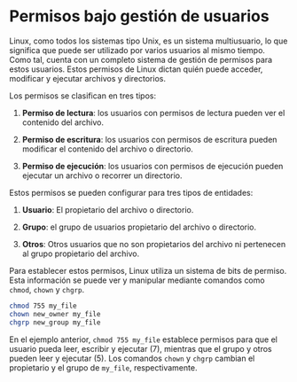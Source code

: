 # Permisos bajo gestión de usuarios

Linux, como todos los sistemas tipo Unix, es un sistema multiusuario, lo que significa que puede ser utilizado por varios usuarios al mismo tiempo. Como tal, cuenta con un completo sistema de gestión de permisos para estos usuarios. Estos permisos de Linux dictan quién puede acceder, modificar y ejecutar archivos y directorios.

Los permisos se clasifican en tres tipos:

1. **Permiso de lectura**: los usuarios con permisos de lectura pueden ver el contenido del archivo.

2. **Permiso de escritura**: los usuarios con permisos de escritura pueden modificar el contenido del archivo o directorio.

3. **Permiso de ejecución**: los usuarios con permisos de ejecución pueden ejecutar un archivo o recorrer un directorio.

Estos permisos se pueden configurar para tres tipos de entidades:

1. **Usuario**: El propietario del archivo o directorio.

2. **Grupo**: el grupo de usuarios propietario del archivo o directorio.

3. **Otros**: Otros usuarios que no son propietarios del archivo ni pertenecen al grupo propietario del archivo.

Para establecer estos permisos, Linux utiliza un sistema de bits de permiso. Esta información se puede ver y manipular mediante comandos como `chmod`, `chown` y `chgrp`.

```bash
chmod 755 my_file
chown new_owner my_file
chgrp new_group my_file
```

En el ejemplo anterior, `chmod 755 my_file` establece permisos para que el usuario pueda leer, escribir y ejecutar (7), mientras que el grupo y otros pueden leer y ejecutar (5). Los comandos `chown` y `chgrp` cambian el propietario y el grupo de `my_file`, respectivamente.